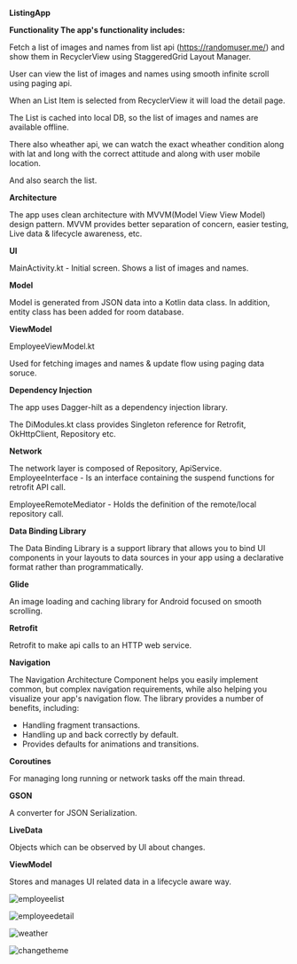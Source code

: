 **ListingApp**

**Functionality
The app's functionality includes:**

Fetch a list of images and names from list api (https://randomuser.me/) and show them in RecyclerView using StaggeredGrid Layout Manager.

User can view the list of images and names using smooth infinite scroll using paging api.

When an List Item is selected from RecyclerView it will load the detail page.

The  List is cached into local DB, so the list of images and names are available offline.

There also wheather api, we can watch the exact wheather condition along with lat and long with the correct attitude and along with user mobile location.

And also search the list.

**Architecture**

The app uses clean architecture with MVVM(Model View View Model) design pattern. MVVM provides better separation of concern, easier testing, Live data & lifecycle awareness, etc.

**UI**

MainActivity.kt - Initial screen. Shows a list of images and names.


**Model**

Model is generated from JSON data into a Kotlin data class. In addition, entity class has been added for room database.

**ViewModel**

EmployeeViewModel.kt

Used for fetching images and names & update flow using paging data soruce.

**Dependency Injection**

The app uses Dagger-hilt as a dependency injection library.

The DiModules.kt class provides Singleton reference for Retrofit, OkHttpClient, Repository etc.

**Network**

The network layer is composed of Repository, ApiService. EmployeeInterface - Is an interface containing the suspend functions for retrofit API call.

EmployeeRemoteMediator - Holds the definition of the remote/local repository call. 

**Data Binding Library**

The Data Binding Library is a support library that allows you to bind UI components in your layouts to data sources in your app using a declarative format rather than programmatically.

**Glide** 

An image loading and caching library for Android focused on smooth scrolling.

**Retrofit**

Retrofit to make api calls to an HTTP web service.

**Navigation**

The Navigation Architecture Component helps you easily implement common, but complex navigation requirements, while also helping you visualize your app's navigation flow. The library provides a number of benefits, including:

* Handling fragment transactions.
* Handling up and back correctly by default.
* Provides defaults for animations and transitions.

**Coroutines** 

For managing long running or network tasks off the main thread.

**GSON** 

A converter for JSON Serialization.

**LiveData** 

Objects which can be observed by UI about changes.

**ViewModel** 

Stores and manages UI related data in a lifecycle aware way.

![employeelist](https://github.com/user-attachments/assets/830361e1-e8b4-4647-866c-c26fa356ca7a)

![employeedetail](https://github.com/user-attachments/assets/49927e7a-54ed-43e4-842a-4ec7f1fb9f6b)

![weather](https://github.com/user-attachments/assets/faa3389b-2f2d-459b-81f7-6f0f7e1966c7)

![changetheme](https://github.com/user-attachments/assets/4205f09a-3954-4234-918f-c1ded3389b75)

